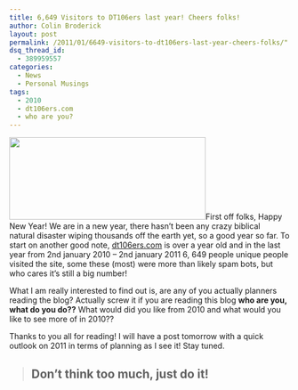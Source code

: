 ```yaml
---
title: 6,649 Visitors to DT106ers last year! Cheers folks!
author: Colin Broderick
layout: post
permalink: /2011/01/6649-visitors-to-dt106ers-last-year-cheers-folks/"
dsq_thread_id:
  - 389959557
categories:
  - News
  - Personal Musings
tags:
  - 2010
  - dt106ers.com
  - who are you?
---
```

[<img class="alignleft size-full wp-image-1229" title="PageViews 2010" src="{{site.baseurl}}/wp-content/uploads/2011/01/Screen-shot-2011-01-03-at-01.45.28.png" alt="" width="353" height="148" />][1]First off folks, Happy New Year! We are in a new year, there hasn&#8217;t been any crazy biblical natural disaster wiping thousands off the earth yet, so a good year so far. To start on another good note, [dt106ers.com][2] is over a year old and in the last year from 2nd january 2010 &#8211; 2nd january 2011 6, 649 people unique people visited the site, some these (most) were more than likely spam bots, but who cares it&#8217;s still a big number!

What I am really interested to find out is, are any of you actually planners reading the blog? Actually screw it if you are reading this blog **who are you, what do you do??** What would did you like from 2010 and what would you like to see more of in 2010??

Thanks to you all for reading! I will have a post tomorrow with a quick outlook on 2011 in terms of planning as I see it! Stay tuned.

> ## Don&#8217;t think too much, just do it!



 [1]: {{site.baseurl}}/wp-content/uploads/2011/01/Screen-shot-2011-01-03-at-01.45.28.png
 [2]: {{site.baseurl}}